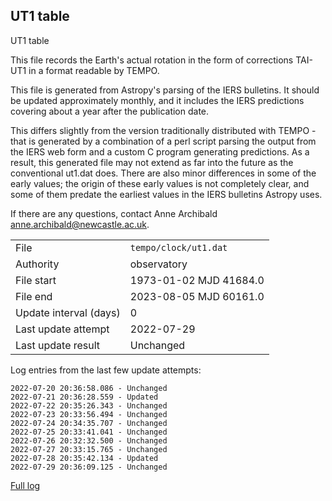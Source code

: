 
## UT1 table

UT1 table

This file records the Earth's actual rotation in the form of
corrections TAI-UT1 in a format readable by TEMPO.

This file is generated from Astropy's parsing of the IERS
bulletins. It should be updated approximately monthly, and it
includes the IERS predictions covering about a year after the
publication date.

This differs slightly from the version traditionally distributed
with TEMPO - that is generated by a combination of a perl script
parsing the output from the IERS web form and a custom C program
generating predictions. As a result, this generated file may not
extend as far into the future as the conventional ut1.dat does.
There are also minor differences in some of the early values; the
origin of these early values is not completely clear, and some of
them predate the earliest values in the IERS bulletins Astropy uses.

If there are any questions, contact Anne Archibald
<anne.archibald@newcastle.ac.uk>.

|     |     |
|:--- |:--- |
| File | `tempo/clock/ut1.dat` |
| Authority | observatory |
| File start | 1973-01-02 MJD 41684.0 |
| File end | 2023-08-05 MJD 60161.0 |
| Update interval (days) | 0 |
| Last update attempt | 2022-07-29 |
| Last update result | Unchanged |

Log entries from the last few update attempts:
```
2022-07-20 20:36:58.086 - Unchanged
2022-07-21 20:36:28.559 - Updated
2022-07-22 20:35:26.343 - Unchanged
2022-07-23 20:33:56.494 - Unchanged
2022-07-24 20:34:35.707 - Unchanged
2022-07-25 20:33:41.041 - Unchanged
2022-07-26 20:32:32.500 - Unchanged
2022-07-27 20:33:15.765 - Unchanged
2022-07-28 20:35:42.134 - Updated
2022-07-29 20:36:09.125 - Unchanged
```
[Full log](https://raw.githubusercontent.com/ipta/pulsar-clock-corrections/main/log/tempo/clock/ut1.dat.log)
